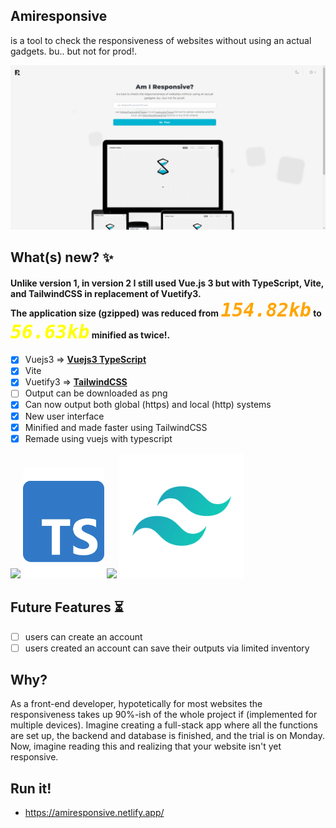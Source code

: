 ## Amiresponsive
is a tool to check the responsiveness of websites without using an actual gadgets. bu.. but not for prod!.

<img src="./src/assets/imgs/image-2.png"/>

## What(s) new? ✨

#### Unlike version 1, in version 2 I still used Vue.js 3 but with TypeScript, Vite, and TailwindCSS in replacement of Vuetify3. <br> The application size (gzipped) was reduced from <code style="font-size: 30px; color: orange;">***154.82kb***</code> to <code style="font-size: 30px; color: yellow;">***56.63kb***</code> minified as twice!.

- [x] Vuejs3 =>  <b style="text-decoration: underline;">Vuejs3 TypeScript</b>
- [x] Vite
- [x] Vuetify3 =>  <b style="text-decoration: underline;">TailwindCSS</b>
- [ ] Output can be downloaded as png
- [x] Can now output both global (https) and local (http) systems
- [x] New user interface
- [x] Minified and made faster using TailwindCSS
- [x] Remade using vuejs with typescript

<div>
    <img src="https://external-content.duckduckgo.com/iu/?u=https%3A%2F%2Flogospng.org%2Fdownload%2Fvue.js%2Fvue-js-2048.png&f=1&nofb=1&ipt=680d479655f4fd80c9893dd39a3d12415e5f35edff3ff9edf38a7b680240797a&ipo=images" width="180"/>
    <img src="./src/assets/imgs/image.png" width="130" center/>
    <img src="https://vitejs.dev/logo-with-shadow.png" width="200"/>
    <img src="./src/assets/imgs/image-4.png" width="200" center/>
</div>

## Future Features ⏳

- [ ] users can create an account
- [ ] users created an account can save their outputs via limited inventory

## Why?

As a front-end developer, hypotetically for most websites the responsiveness takes up 90%-ish of the whole project if (implemented for multiple devices). Imagine creating a full-stack app where all the functions are set up, the backend and database is finished, and the trial is on Monday. Now, imagine reading this and realizing that your website isn't yet responsive.

## Run it!

- <a href="https://amiresponsive.netlify.app/">https://amiresponsive.netlify.app/</a>

<!-- ## Run it! -->

<!-- ### to run local development apps like `http://localhost:5173/ or http://192.168.1.5:5173/ or http://127.0.0.0/`
```
git clone ${}0
yarn or npm install
yarn dev
``` -->

